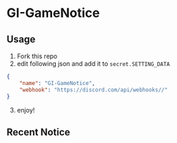 # GI-GameNotice

## Usage
1. Fork this repo
2. edit following json and add it to `secret.SETTING_DATA`
```json
{
    "name": "GI-GameNotice",
    "webhook": "https://discord.com/api/webhooks//"
}
```
3. enjoy!

## Recent Notice
<id latest="0">
<start><end>
